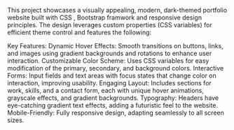 This project showcases a visually appealing, modern, dark-themed portfolio website built with CSS , Bootstrap framwork and responsive design principles. The design leverages custom properties (CSS variables) for efficient theme control and features the following:

Key Features:
Dynamic Hover Effects: Smooth transitions on buttons, links, and images using gradient backgrounds and rotations to enhance user interaction.
Customizable Color Scheme: Uses CSS variables for easy modification of the primary, secondary, and background colors.
Interactive Forms: Input fields and text areas with focus states that change color on interaction, improving usability.
Engaging Layout: Includes sections for work, skills, and a contact form, each with unique hover animations, grayscale effects, and gradient backgrounds.
Typography: Headers have eye-catching gradient text effects, adding a futuristic feel to the website.
Mobile-Friendly: Fully responsive design, adapting seamlessly to all screen sizes.
